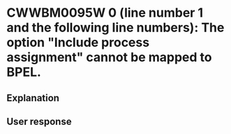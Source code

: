 # CWWBM0095W 0 (line number 1 and the following line numbers): The option "Include process assignment" cannot be mapped to BPEL.

## Explanation

## User response